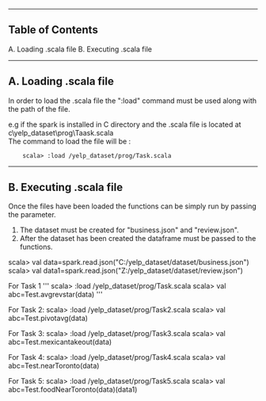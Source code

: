 ---------------------------
Table of Contents
---------------------------

A. Loading .scala file
B. Executing .scala file

----------------------------
A. Loading .scala file
----------------------------
In order to load the .scala file the ":load" command must be used along with the path of the file.

e.g 	if the spark is installed in C directory and the .scala file is located at c\yelp_dataset\prog\Taask.scala	
		The command to load the file will be :
		
		scala> :load /yelp_dataset/prog/Task.scala
		
----------------------------
B. Executing .scala file
----------------------------
Once the files have been loaded the functions can be simply run by passing the parameter.
1.	The dataset must be created for "business.json" and "review.json".
2.	After the dataset has been created the dataframe must be passed to the functions.

scala> val data=spark.read.json("C:/yelp_dataset/dataset/business.json")
scala> val data1=spark.read.json("Z:/yelp_dataset/dataset/review.json")

For Task 1
'''
scala> :load /yelp_dataset/prog/Task.scala
scala> val abc=Test.avgrevstar(data)
'''

For Task 2:
scala> :load /yelp_dataset/prog/Task2.scala
scala> val abc=Test.pivotavg(data)

For Task 3:
scala> :load /yelp_dataset/prog/Task3.scala
scala> val abc=Test.mexicantakeout(data)  

For Task 4:
scala> :load /yelp_dataset/prog/Task4.scala
scala> val abc=Test.nearToronto(data)

For Task 5:
scala> :load /yelp_dataset/prog/Task5.scala
scala> val abc=Test.foodNearToronto(data)(data1)
